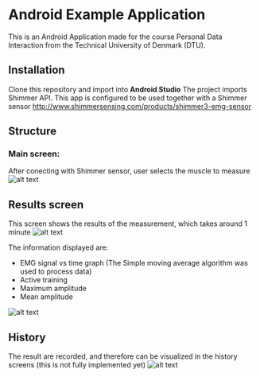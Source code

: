 # Android Example Application

This is an Android Application made for the course Personal Data Interaction from the Technical University of Denmark (DTU).

## Installation
Clone this repository and import into **Android Studio**
The project imports Shimmer API.
This app is configured to be used together with a Shimmer sensor http://www.shimmersensing.com/products/shimmer3-emg-sensor


## Structure
### Main screen:
After conecting with Shimmer sensor, user selects the muscle to measure
![alt text](https://github.com/AleJuliet/MuscleDiary/blob/master/readmefile/firstscreen.png)

## Results screen
This screen shows the results of the measurement, which takes around 1 minute
![alt text](https://github.com/AleJuliet/MuscleDiary/blob/master/readmefile/secondscreen.png)

The information displayed are:
- EMG signal vs time graph (The Simple moving average algorithm was used to process data)
- Active training
- Maximum amplitude 
- Mean amplitude

![alt text](https://github.com/AleJuliet/MuscleDiary/blob/master/readmefile/thirdscreen.png)

## History
The result are recorded, and therefore can be visualized in the history screens (this is not fully implemented yet)
![alt text](https://github.com/AleJuliet/MuscleDiary/blob/master/readmefile/fourscreen.png)